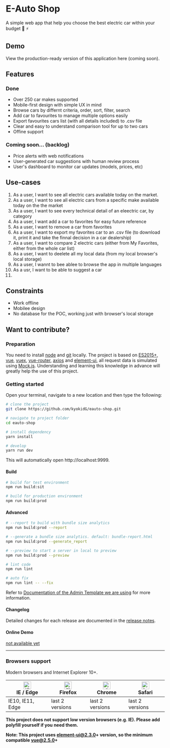 # E-Auto Shop
A simple web app that help you choose the best electric car within your budget 🚙 ⚡️

## Demo

View the production-ready version of this application here (coming soon).

## Features

### Done
 - Over 250 car makes supported
 - Mobile-first design with simple UX in mind 
 - Browse cars by differnt criteria, order, sort, filter, search
 - Add car to favourites to manage multiple options easily
 - Export favourites cars list (with all details included) to .csv file
 - Clear and easy to understand comparison tool for up to two cars
 - Offine support 

### Coming soon... (backlog)
 - Price alerts with web notifications 
 - User-generated car suggestions with human review process
 - User's dashboard to monitor car updates (models, prices, etc)

## Use-cases

1. As a user, I want to see all electric cars available today on the market.
2. As a user, I want to see all electric cars from a specific make available today on the the market
3. As a user, I want to see every technical detail of an eleectric car, by category
4. As a user, I want add a car to favorites for easy future reference
5. As a user, I want to remove a car from favorites
6. As a user, I want to export my favorites car to an .csv file (to download it, print it and take the finnal decision in a car dealership)
7. As a user, I want to compare 2 electric cars (either from My Favorites, either from the whole car list)
8. As a user, I want to deelete all my local data (from my local browser's local storage)
9. As a user, I wannt to bee ablee to browse the app in multiple languages
10. As a usr, I want to be able to suggest a car
11.

## Constraints
- Work offline
- Mobilee design
- No database for the POC, working just with browser's local storage 


## Want to contribute?

### Preparation

You need to install [node](http://nodejs.org/) and [git](https://git-scm.com/) locally. The project is based on [ES2015+](http://es6.ruanyifeng.com/), [vue](https://cn.vuejs.org/index.html), [vuex](https://vuex.vuejs.org/), [vue-router](https://router.vuejs.org/), [axios](https://github.com/axios/axios) and [element-ui](https://github.com/ElemeFE/element), all request data is simulated using [Mock.js](https://github.com/nuysoft/Mock).
Understanding and learning this knowledge in advance will greatly help the use of this project.


### Getting started
Open your terminal, navigate to a new location and then type the following:

```bash
# clone the project
git clone https://github.com/kyokidG/eauto-shop.git

# navigate to project folder
cd eauto-shop

# install dependency
yarn install

# develop
yarn run dev
```

This will automatically open http://localhost:9999.


#### Build

```bash
# build for test environment
npm run build:sit

# build for production environment
npm run build:prod
```

#### Advanced

```bash
# --report to build with bundle size analytics
npm run build:prod --report

# --generate a bundle size analytics. default: bundle-report.html
npm run build:prod --generate_report

# --preview to start a server in local to preview
npm run build:prod --preview

# lint code
npm run lint

# auto fix
npm run lint -- --fix
```

Refer to [Documentation of the Admin Template we are using](https://panjiachen.github.io/vue-element-admin-site/guide/essentials/deploy.html) for more information.

#### Changelog

Detailed changes for each release are documented in the [release notes](https://github.com/PanJiaChen/vue-element-admin/releases).

#### Online Demo

[not available yet](https://google.com)



---

### Browsers support

Modern browsers and Internet Explorer 10+.

| [<img src="https://raw.githubusercontent.com/alrra/browser-logos/master/src/edge/edge_48x48.png" alt="IE / Edge" width="24px" height="24px" />](http://godban.github.io/browsers-support-badges/)</br>IE / Edge | [<img src="https://raw.githubusercontent.com/alrra/browser-logos/master/src/firefox/firefox_48x48.png" alt="Firefox" width="24px" height="24px" />](http://godban.github.io/browsers-support-badges/)</br>Firefox | [<img src="https://raw.githubusercontent.com/alrra/browser-logos/master/src/chrome/chrome_48x48.png" alt="Chrome" width="24px" height="24px" />](http://godban.github.io/browsers-support-badges/)</br>Chrome | [<img src="https://raw.githubusercontent.com/alrra/browser-logos/master/src/safari/safari_48x48.png" alt="Safari" width="24px" height="24px" />](http://godban.github.io/browsers-support-badges/)</br>Safari |
| --------- | --------- | --------- | --------- |
| IE10, IE11, Edge| last 2 versions| last 2 versions| last 2 versions

**This project does not support low version browsers (e.g. IE). Please add polyfill yourself if you need them.**

**Note: This project uses element-ui@2.3.0+ version, so the minimum compatible vue@2.5.0+**
